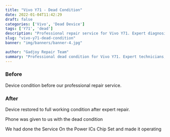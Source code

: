```yaml
---
title: "Vivo Y71 - Dead Condition"
date: 2022-01-04T11:42:29
draft: false
categories: ['Vivo', 'Dead Device']
tags: ['Y71', 'dead']
description: "Professional repair service for Vivo Y71. Expert diagnosis and quality repairs in Bangalore."
slug: "vivo-y71-dead-condition"
banner: "img/banners/banner-4.jpg"

author: "Gadjoy Repair Team"
summary: "Professional dead condition for Vivo Y71. Expert technicians, quality parts, warranty included."
---
```


### Before

Device condition before our professional repair service.

### After

Device restored to full working condition after expert repair.

Phone was given to us with the dead condition

We had done the Service On the Power ICs Chip Set and made it operating